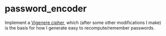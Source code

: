 # password_encoder
Implement a [Vigenere cipher](http://en.wikipedia.org/wiki/Vigen%C3%A8re_cipher), which (after some other modifications I make) is the basis for how I generate easy to recompute/remember passwords.

